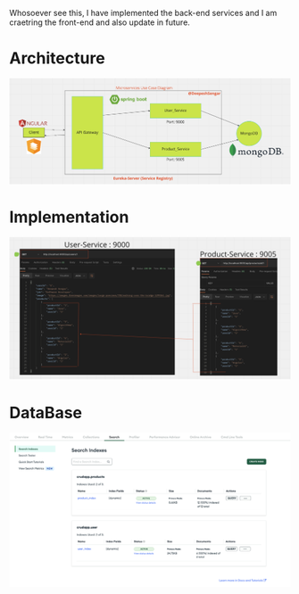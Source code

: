 Whosoever see this, I have implemented the back-end services and I am craetring the front-end and also update in future.
# Architecture

![Image](/images/arch.png)

# Implementation

![Image](/images/test.png)

# DataBase

![Image](/images/mongo.png)
